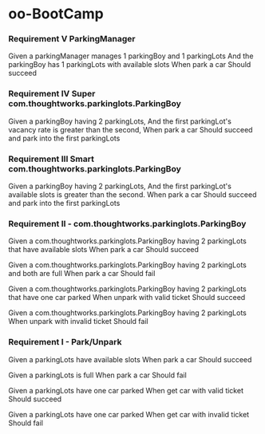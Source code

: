 oo-BootCamp
===========

### Requirement V ParkingManager

Given a parkingManager manages 1 parkingBoy and 1 parkingLots
And the parkingBoy has 1 parkingLots with available slots
When park a car
Should succeed


### Requirement IV Super com.thoughtworks.parkinglots.ParkingBoy

Given a parkingBoy having 2 parkingLots,
And the first parkingLot's vacancy rate is greater than the second,
When park a car
Should succeed and park into the first parkingLots


### Requirement III Smart com.thoughtworks.parkinglots.ParkingBoy

Given a parkingBoy having 2 parkingLots,
And the first parkingLot's available slots is greater than the second.
When park a car
Should succeed and park into the first parkingLots



### Requirement II - com.thoughtworks.parkinglots.ParkingBoy

Given a com.thoughtworks.parkinglots.ParkingBoy having 2 parkingLots that have available slots
When park a car
Should succeed

Given a com.thoughtworks.parkinglots.ParkingBoy having 2 parkingLots and both are full
When park a car
Should fail

Given a com.thoughtworks.parkinglots.ParkingBoy having 2 parkingLots that have one car parked
When unpark with valid ticket
Should succeed

Given a com.thoughtworks.parkinglots.ParkingBoy having 2 parkingLots
When unpark with invalid ticket
Should fail

### Requirement I - Park/Unpark

Given a parkingLots have available slots
When park a car
Should succeed

Given a parkingLots is full
When park a car
Should fail

Given a parkingLots have one car parked
When get car with valid ticket
Should succeed

Given a parkingLots have one car parked
When get car with invalid ticket
Should fail
